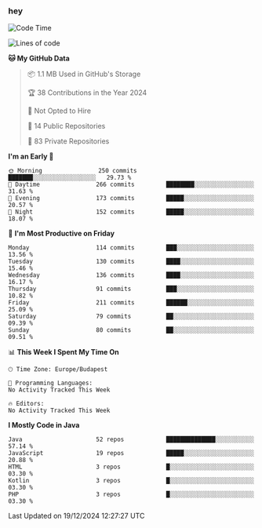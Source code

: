 ### hey

<!--START_SECTION:waka-->
![Code Time](http://img.shields.io/badge/Code%20Time-1%2C037%20hrs%202%20mins-blue)

![Lines of code](https://img.shields.io/badge/From%20Hello%20World%20I%27ve%20Written-1.1%20million%20lines%20of%20code-blue)

**🐱 My GitHub Data** 

> 📦 1.1 MB Used in GitHub's Storage 
 > 
> 🏆 38 Contributions in the Year 2024
 > 
> 🚫 Not Opted to Hire
 > 
> 📜 14 Public Repositories 
 > 
> 🔑 83 Private Repositories 
 > 
**I'm an Early 🐤** 

```text
🌞 Morning                250 commits         ███████░░░░░░░░░░░░░░░░░░   29.73 % 
🌆 Daytime                266 commits         ████████░░░░░░░░░░░░░░░░░   31.63 % 
🌃 Evening                173 commits         █████░░░░░░░░░░░░░░░░░░░░   20.57 % 
🌙 Night                  152 commits         █████░░░░░░░░░░░░░░░░░░░░   18.07 % 
```
📅 **I'm Most Productive on Friday** 

```text
Monday                   114 commits         ███░░░░░░░░░░░░░░░░░░░░░░   13.56 % 
Tuesday                  130 commits         ████░░░░░░░░░░░░░░░░░░░░░   15.46 % 
Wednesday                136 commits         ████░░░░░░░░░░░░░░░░░░░░░   16.17 % 
Thursday                 91 commits          ███░░░░░░░░░░░░░░░░░░░░░░   10.82 % 
Friday                   211 commits         ██████░░░░░░░░░░░░░░░░░░░   25.09 % 
Saturday                 79 commits          ██░░░░░░░░░░░░░░░░░░░░░░░   09.39 % 
Sunday                   80 commits          ██░░░░░░░░░░░░░░░░░░░░░░░   09.51 % 
```


📊 **This Week I Spent My Time On** 

```text
🕑︎ Time Zone: Europe/Budapest

💬 Programming Languages: 
No Activity Tracked This Week

🔥 Editors: 
No Activity Tracked This Week
```

**I Mostly Code in Java** 

```text
Java                     52 repos            ██████████████░░░░░░░░░░░   57.14 % 
JavaScript               19 repos            █████░░░░░░░░░░░░░░░░░░░░   20.88 % 
HTML                     3 repos             █░░░░░░░░░░░░░░░░░░░░░░░░   03.30 % 
Kotlin                   3 repos             █░░░░░░░░░░░░░░░░░░░░░░░░   03.30 % 
PHP                      3 repos             █░░░░░░░░░░░░░░░░░░░░░░░░   03.30 % 
```




 Last Updated on 19/12/2024 12:27:27 UTC
<!--END_SECTION:waka-->
